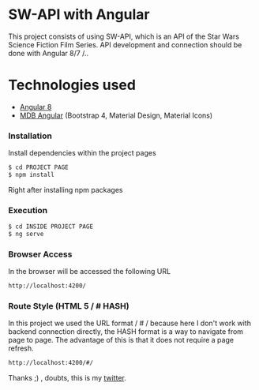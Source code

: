 # SW-API with Angular

This project consists of using SW-API, which is an API of the Star Wars Science Fiction Film Series. API development and connection should be done with Angular 8/7 /..

# Technologies used

  - [Angular 8]
  - [MDB Angular] (Bootstrap 4, Material Design, Material Icons)






### Installation

Install dependencies within the project pages

```sh
$ cd PROJECT PAGE
$ npm install
```

Right after installing npm packages

### Execution
```sh
$ cd INSIDE PROJECT PAGE
$ ng serve
```
### Browser Access

In the browser will be accessed the following URL

```sh
http://localhost:4200/
```

### Route Style (HTML 5 / # HASH)
In this project we used the URL format / # / because here I don't work with backend connection directly, the HASH format is a way to navigate from page to page. The advantage of this is that it does not require a page refresh.

```sh
http://localhost:4200/#/
```

Thanks ;) , doubts, this is my [twitter].


   [MDB Angular]: <https://mdbootstrap.com/docs/angular/>
   [Angular 8]: <https://angular.io>
   [twitter]: <https://twitter.com/Ra_Coelh0>
 

